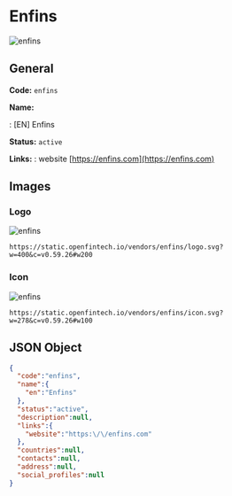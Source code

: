 
# Enfins 
![enfins](https://static.openfintech.io/vendors/enfins/logo.svg?w=400&c=v0.59.26#w200)  

## General 
 
**Code:** `enfins` 
 
**Name:** 
 
:	[EN] Enfins 
 
**Status:** `active` 
 
**Links:** 
: website [https://enfins.com](https://enfins.com) 
 

## Images 

### Logo 
 
![enfins](https://static.openfintech.io/vendors/enfins/logo.svg?w=400&c=v0.59.26#w200)  

```
https://static.openfintech.io/vendors/enfins/logo.svg?w=400&c=v0.59.26#w200
```  

### Icon 
 
![enfins](https://static.openfintech.io/vendors/enfins/icon.svg?w=278&c=v0.59.26#w100)  

```
https://static.openfintech.io/vendors/enfins/icon.svg?w=278&c=v0.59.26#w100
```  

## JSON Object 

```json
{
  "code":"enfins",
  "name":{
    "en":"Enfins"
  },
  "status":"active",
  "description":null,
  "links":{
    "website":"https:\/\/enfins.com"
  },
  "countries":null,
  "contacts":null,
  "address":null,
  "social_profiles":null
}
```  
